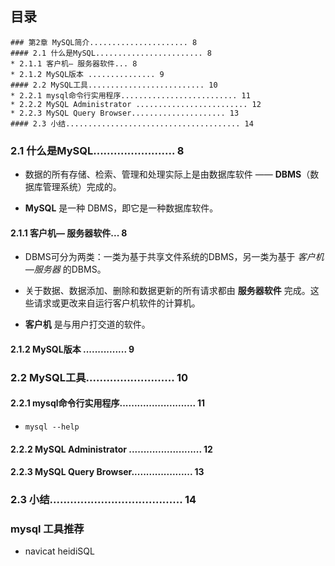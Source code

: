 ## 目录
```
### 第2章 MySQL简介...................... 8
#### 2.1 什么是MySQL........................ 8
* 2.1.1 客户机— 服务器软件... 8
* 2.1.2 MySQL版本 ............... 9
#### 2.2 MySQL工具.......................... 10
* 2.2.1 mysql命令行实用程序.......................... 11
* 2.2.2 MySQL Administrator ......................... 12
* 2.2.3 MySQL Query Browser..................... 13
#### 2.3 小结....................................... 14
```


### 2.1 什么是MySQL........................ 8
* 数据的所有存储、检索、管理和处理实际上是由数据库软件 —— **DBMS**（数据库管理系统）完成的。

* **MySQL** 是一种 DBMS，即它是一种数据库软件。

#### 2.1.1 客户机— 服务器软件... 8
* DBMS可分为两类：一类为基于共享文件系统的DBMS，另一类为基于 *客户机—服务器* 的DBMS。

* 关于数据、数据添加、删除和数据更新的所有请求都由 **服务器软件** 完成。这些请求或更改来自运行客户机软件的计算机。

* **客户机** 是与用户打交道的软件。

#### 2.1.2 MySQL版本 ............... 9

### 2.2 MySQL工具.......................... 10
#### 2.2.1 mysql命令行实用程序.......................... 11
* `mysql --help`

#### 2.2.2 MySQL Administrator ......................... 12

#### 2.2.3 MySQL Query Browser..................... 13

### 2.3 小结....................................... 14

### mysql 工具推荐
* navicat heidiSQL